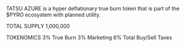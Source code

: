 TATSU AZURE is a hyper deflationary true burn token that is part of the $PYRO ecosystem with planned utility.

TOTAL SUPPLY
1,000,000

TOKENOMICS
3% True Burn
3% Marketing
6% Total Buy/Sell Taxes
